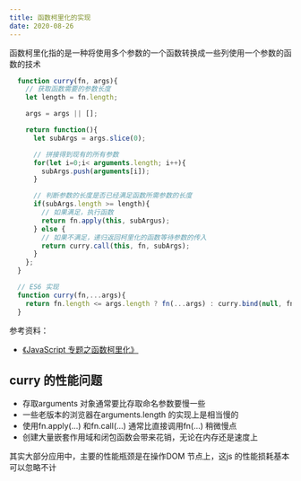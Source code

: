 ```yaml
---
title: 函数柯里化的实现
date: 2020-08-26
---
```


函数柯里化指的是一种将使用多个参数的一个函数转换成一些列使用一个参数的函数的技术

```js
  function curry(fn, args){
    // 获取函数需要的参数长度
    let length = fn.length;

    args = args || [];

    return function(){
      let subArgs = args.slice(0);

      // 拼接得到现有的所有参数
      for(let i=0;i< arguments.length; i++){
        subArgs.push(arguments[i]);
      }

      // 判断参数的长度是否已经满足函数所需参数的长度
      if(subArgs.length >= length){
        // 如果满足，执行函数
        return fn.apply(this, subArgus);
      } else {
        // 如果不满足，递归返回柯里化的函数等待参数的传入
        return curry.call(this, fn, subArgs);
      }
    };
  }

  // ES6 实现
  function curry(fn,...args){
    return fn.length <= args.length ? fn(...args) : curry.bind(null, fn, ...args);
  }
```

参考资料：
* [《JavaScript 专题之函数柯里化》](https://github.com/mqyqingfeng/Blog/issues/42)

## curry 的性能问题
* 存取arguments 对象通常要比存取命名参数要慢一些
* 一些老版本的浏览器在arguments.length 的实现上是相当慢的
* 使用fn.apply(...) 和fn.call(...) 通常比直接调用fn(...) 稍微慢点
* 创建大量嵌套作用域和闭包函数会带来花销，无论在内存还是速度上

其实大部分应用中，主要的性能瓶颈是在操作DOM 节点上，这js 的性能损耗基本可以忽略不计

